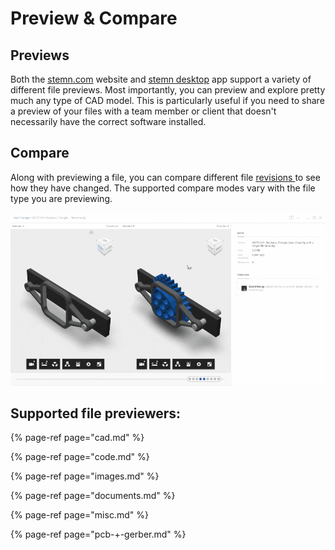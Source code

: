 # Preview & Compare

## Previews

Both the [stemn.com](https://stemn.com) website and [stemn desktop](../../stemn-desktop.md) app support a variety of different file previews. Most importantly, you can preview and explore pretty much any type of CAD model. This is particularly useful if you need to share a preview of your files with a team member or client that doesn't necessarily have the correct software installed.

## Compare

Along with previewing a file, you can compare different file [revisions ](../file-revisions-and-commits.md)to see how they have changed. The supported compare modes vary with the file type you are previewing.

![](../../.gitbook/assets/compare.gif)

## Supported file previewers:

{% page-ref page="cad.md" %}

{% page-ref page="code.md" %}

{% page-ref page="images.md" %}

{% page-ref page="documents.md" %}

{% page-ref page="misc.md" %}

{% page-ref page="pcb-+-gerber.md" %}



